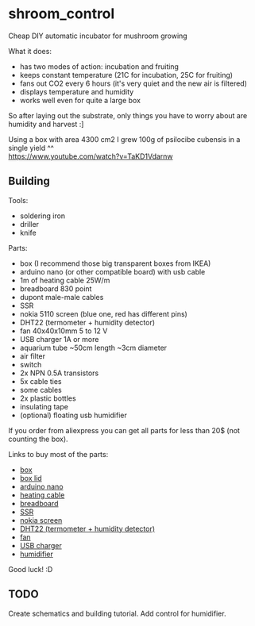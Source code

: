 # shroom_control
Cheap DIY automatic incubator for mushroom growing

What it does:
- has two modes of action: incubation and fruiting
- keeps constant temperature   (21C for incubation, 25C for fruiting)
- fans out CO2 every 6 hours  (it's very quiet and the new air is filtered)
- displays temperature and humidity
- works well even for quite a large box

So after laying out the substrate, only things you have to worry about are humidity and harvest :]

Using a box with area 4300 cm2 I grew 100g of psilocibe cubensis in a single yield ^^ \
https://www.youtube.com/watch?v=TaKD1Vdarnw

## Building

Tools:
- soldering iron
- driller
- knife

Parts:
- box (I recommend those big transparent boxes from IKEA)
- arduino nano (or other compatible board) with usb cable
- 1m of heating cable 25W/m
- breadboard 830 point
- dupont male-male cables
- SSR
- nokia 5110 screen (blue one, red has different pins)
- DHT22 (termometer + humidity detector)
- fan 40x40x10mm 5 to 12 V
- USB charger 1A or more
- aquarium tube ~50cm length ~3cm diameter
- air filter
- switch
- 2x NPN 0.5A transistors 
- 5x cable ties
- some cables
- 2x plastic bottles
- insulating tape
- (optional) floating usb humidifier

If you order from aliexpress you can get all parts for less than 20$ (not counting the box).

Links to buy most of the parts:
- [box](https://www.ikea.com/us/en/cat/storage-boxes-baskets-10550/)
- [box lid](https://www.ikea.com/us/en/p/samla-lid-for-box-15-34-gallon-clear-90110301/)
- [arduino nano](https://www.aliexpress.com/item/1pcs-lot-Nano-3-0-controller-compatible-for-arduino-nano-CH340-USB-driver-NO-CABLE/32824272738.html)
- [heating cable](https://www.aliexpress.com/item/Heating-Cable-230V-12MM-25W-M-65-C-With-Screen-Shield-Screening-And-Can-Use-In/32785315898.html)
- [breadboard](https://www.aliexpress.com/item/Free-Shipping-400-Tie-Point-Interlocking-Solderless-Breadboard-for-ATMEGA-PIC-400-Tie-Point-Solderless-Breadboard/32456722581.html)
- [SSR](https://www.aliexpress.com/item/Free-shipping-Smart-Electronics-4-Channel-5V-DC-Relay-Module-Solid-State-High-Level-OMRON-SSR/32727486514.html)
- [nokia screen](https://www.aliexpress.com/item/1pcs-High-Quality-84-48-84x48-LCD-Module-White-backlight-adapter-PCB-for-Nokia-5110-for/32804943637.html)
- [DHT22 (termometer + humidity detector)](https://www.aliexpress.com/item/1pcs-Free-shipping-DHT22-Digital-Temperature-and-Humidity-Sensor-AM2302-Module-PCB-with-Cable-For-arduino/32761265326.html)
- [fan](https://www.aliexpress.com/item/Cooler-Axial-Fan-12V-40x40x10mm-For-Arduino-Raspberry-Pi-Computer-3D-printer-CF/32659757506.html)
- [USB charger](https://www.aliexpress.com/item/USB-Charger-Quick-Charge-3-0-Mobile-Phone-Charger-for-iPhone-Fast-Charger-Adapter-for-Huawei/32851875192.html)
- [humidifier](https://www.aliexpress.com/item/Free-on-Mini-Portable-Donuts-USB-Air-Humidifier-Purifier-Aroma-Diffuser-Steam-For-Home/32866873486.html)

Good luck! :D

## TODO
Create schematics and building tutorial.
Add control for humidifier.
